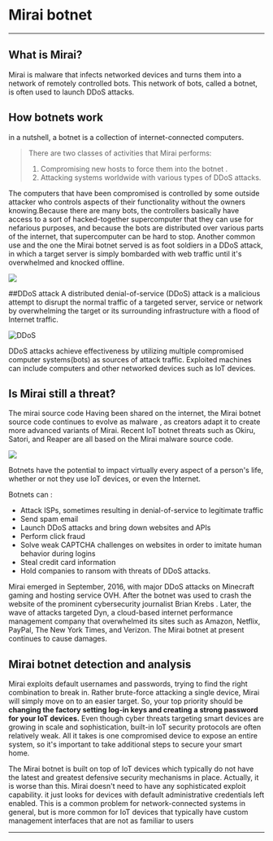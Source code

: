 
# Mirai botnet
- - -
## What is Mirai?
Mirai is malware that infects networked devices and
turns them into a network of remotely controlled bots.
This network of bots, called a botnet, is often used to launch DDoS attacks.

## How botnets work
in a nutshell, a botnet is a collection of internet-connected computers.

>There are two classes of activities that Mirai performs:
>1. Compromising new hosts to force them into the botnet .
>2. Attacking systems worldwide with various types of DDoS attacks.

The computers that have been compromised is controlled by some outside attacker who controls aspects of their functionality without the owners knowing.Because there are many bots, the controllers basically have access to a sort of hacked-together supercomputer that they can use for nefarious purposes, and because the bots are distributed over various parts of the internet, that supercomputer can be hard to stop. 
Another common use and the one the Mirai botnet served is as foot soldiers in a DDoS attack, in which a target server is simply bombarded with web traffic until it's overwhelmed and knocked offline.

![](https://www.imperva.com/blog/wp-content/uploads/sites/9/2017/04/Mirai-botnet-diagram-1.png)

##DDoS attack
A distributed denial-of-service (DDoS) attack is a malicious attempt to disrupt the normal traffic of a targeted server, service or network by overwhelming the target or its surrounding infrastructure with a flood of Internet traffic.

![DDoS](https://www.cloudflare.com/img/learning/ddos/what-is-a-ddos-attack/ddos-attack-traffic-metaphor.png)

DDoS attacks achieve effectiveness by utilizing multiple compromised computer systems(bots) as sources of attack traffic. Exploited machines can include computers and other networked devices such as IoT devices.

## Is Mirai still a threat?
The mirai source code Having been shared on the internet, the Mirai botnet source code continues to evolve as malware , as creators adapt it to create more advanced variants of Mirai. Recent IoT botnet threats such as Okiru, Satori, and Reaper are all based on the Mirai malware source code.

![](http://www.drizgroup.com/uploads/6/4/4/7/6447121/mirai-botnet-ddos_orig.jpg)

Botnets have the potential to impact virtually every aspect of a person's life, whether or not they use IoT devices, or even the Internet. 

Botnets can :
- Attack ISPs, sometimes resulting in denial-of-service to legitimate traffic
- Send spam email
- Launch DDoS attacks and bring down websites and APIs
- Perform click fraud
- Solve weak CAPTCHA challenges on websites in order to imitate human behavior during logins
- Steal credit card information
- Hold companies to ransom with threats of DDoS attacks.

Mirai emerged in September, 2016, with major DDoS attacks on Minecraft gaming 
and hosting service OVH. After the botnet was used to crash the website of the
prominent cybersecurity journalist Brian Krebs . Later, the wave of attacks targeted Dyn,
a cloud-based internet performance management company that overwhelmed its sites such as 
Amazon, Netflix, PayPal, The New York Times, and Verizon. 
The Mirai botnet at present continues to cause damages.

## Mirai botnet detection and analysis
Mirai exploits default usernames and passwords, trying to find the right combination to break in. Rather brute-force attacking a single device, Mirai will simply move on to an easier target. So, your top priority should be **changing the factory setting log-in keys and creating a strong password for your IoT devices.**
Even though cyber threats targeting smart devices are growing in scale and sophistication, built-in IoT security protocols are often relatively weak. All it takes is one compromised device to expose an entire system, so it's important to take additional steps to secure your smart home.

The Mirai botnet is built on top of IoT devices which typically do not have the latest and greatest defensive security mechanisms in place. Actually, it is worse than this. Mirai doesn't need to have any sophisticated exploit capability. it just looks for devices with default administrative credentials left enabled. This is a common problem for network-connected systems in general, but is more common for IoT devices that typically have custom management interfaces that are not as familiar to users
- - -
